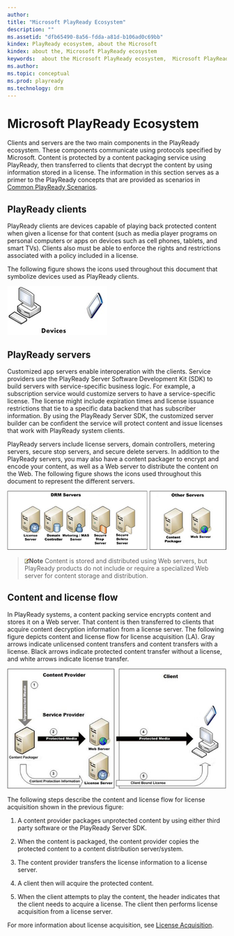 ```yaml
---
author: 
title: "Microsoft PlayReady Ecosystem"
description: ""
ms.assetid: "dfb65490-8a56-fdda-a81d-b106ad0c69bb"
kindex: PlayReady ecosystem, about the Microsoft
kindex: about the, Microsoft PlayReady ecosystem
keywords:  about the Microsoft PlayReady ecosystem,  Microsoft PlayReady ecosystem about the
ms.author: 
ms.topic: conceptual
ms.prod: playready
ms.technology: drm
---
```



# Microsoft PlayReady Ecosystem
   
  
Clients and servers are the two main components in the PlayReady ecosystem. These components communicate using protocols specified by Microsoft. Content is protected by a content packaging service using PlayReady, then transferred to clients that decrypt the content by using information stored in a license. The information in this section serves as a primer to the PlayReady concepts that are provided as scenarios in [Common PlayReady Scenarios](commonplayreadyscenarios.md).  
 
<a id="ID4EV"></a>

   

## PlayReady clients  
   
  
PlayReady clients are devices capable of playing back protected content when given a license for that content (such as media player programs on personal computers or apps on devices such as cell phones, tablets, and smart TVs). Clients also must be able to enforce the rights and restrictions associated with a policy included in a license.   
   
  
The following figure shows the icons used throughout this document that symbolize devices used as PlayReady clients.  
   
  
![PlayReady Clients](../images/image26_0.jpg)  
  
<a id="ID4EDB"></a>

   

## PlayReady servers  
   
  
Customized app servers enable interoperation with the clients. Service providers use the PlayReady Server Software Development Kit (SDK) to build servers with service-specific business logic. For example, a subscription service would customize servers to have a service-specific license. The license might include expiration times and license issuance restrictions that tie to a specific data backend that has subscriber information. By using the PlayReady Server SDK, the customized server builder can be confident the service will protect content and issue licenses that work with PlayReady system clients.  
   
  
PlayReady servers include license servers, domain controllers, metering servers, secure stop servers, and secure delete servers. In addition to the PlayReady servers, you may also have a content packager to encrypt and encode your content, as well as a Web server to distribute the content on the Web. The following figure shows the icons used throughout this document to represent the different servers.  
   
  
![PlayReady Servers](../images/image26_1.jpg)  
   
> ![](../images/note.gif)**Note** Content is stored and distributed using Web servers, but PlayReady products do not include or require a specialized Web server for content storage and distribution.  
  
<a id="ID4ETB"></a>

   

## Content and license flow  
   
  
In PlayReady systems, a content packing service encrypts content and stores it on a Web server. That content is then transferred to clients that acquire content decryption information from a license server. The following figure depicts content and license flow for license acquisition (LA). Gray arrows indicate unlicensed content transfers and content transfers with a license. Black arrows indicate protected content transfer without a license, and white arrows indicate license transfer.  
   
  
![Content License Flow](../images/image26_2.jpg)  
   
  
The following steps describe the content and license flow for license acquisition shown in the previous figure:  
 
   1. A content provider packages unprotected content by using either third party software or the PlayReady Server SDK. 
  
   1. When the content is packaged, the content provider copies the protected content to a content distribution server/system. 
  
   1. The content provider transfers the license information to a license server. 
  
   1. A client then will acquire the protected content.
  
   1. When the client attempts to play the content, the header indicates that the client needs to acquire a license. The client then performs license acquisition from a license server.  

   
  
For more information about license acquisition, see [License Acquisition](licenseacquisition.md).  
  
